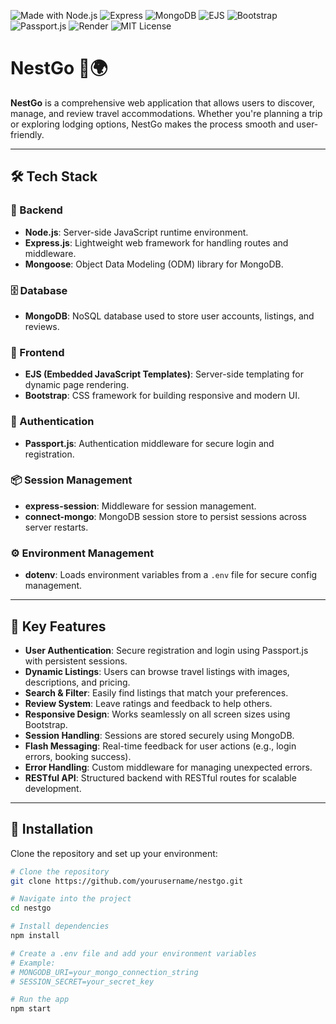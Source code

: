 ![Made with Node.js](https://img.shields.io/badge/Node.js-339933?style=for-the-badge&logo=nodedotjs&logoColor=white)
![Express](https://img.shields.io/badge/Express.js-000000?style=for-the-badge&logo=express&logoColor=white)
![MongoDB](https://img.shields.io/badge/MongoDB-4EA94B?style=for-the-badge&logo=mongodb&logoColor=white)
![EJS](https://img.shields.io/badge/EJS-ffffff?style=for-the-badge&logo=javascript&logoColor=black)
![Bootstrap](https://img.shields.io/badge/Bootstrap-563d7c?style=for-the-badge&logo=bootstrap&logoColor=white)
![Passport.js](https://img.shields.io/badge/Passport.js-34E27A?style=for-the-badge&logo=passport&logoColor=white)
![Render](https://img.shields.io/badge/Deployed_on-Render-46E3B7?style=for-the-badge)
![MIT License](https://img.shields.io/badge/License-MIT-green?style=for-the-badge)
# NestGo 🏨🌍

**NestGo** is a comprehensive web application that allows users to discover, manage, and review travel accommodations. Whether you're planning a trip or exploring lodging options, NestGo makes the process smooth and user-friendly.

---

## 🛠️ Tech Stack

### 🔧 Backend
- **Node.js**: Server-side JavaScript runtime environment.
- **Express.js**: Lightweight web framework for handling routes and middleware.
- **Mongoose**: Object Data Modeling (ODM) library for MongoDB.

### 🗄️ Database
- **MongoDB**: NoSQL database used to store user accounts, listings, and reviews.

### 🎨 Frontend
- **EJS (Embedded JavaScript Templates)**: Server-side templating for dynamic page rendering.
- **Bootstrap**: CSS framework for building responsive and modern UI.

### 🔐 Authentication
- **Passport.js**: Authentication middleware for secure login and registration.

### 📦 Session Management
- **express-session**: Middleware for session management.
- **connect-mongo**: MongoDB session store to persist sessions across server restarts.

### ⚙️ Environment Management
- **dotenv**: Loads environment variables from a `.env` file for secure config management.

---

## 🌟 Key Features

- **User Authentication**: Secure registration and login using Passport.js with persistent sessions.
- **Dynamic Listings**: Users can browse travel listings with images, descriptions, and pricing.
- **Search & Filter**: Easily find listings that match your preferences.
- **Review System**: Leave ratings and feedback to help others.
- **Responsive Design**: Works seamlessly on all screen sizes using Bootstrap.
- **Session Handling**: Sessions are stored securely using MongoDB.
- **Flash Messaging**: Real-time feedback for user actions (e.g., login errors, booking success).
- **Error Handling**: Custom middleware for managing unexpected errors.
- **RESTful API**: Structured backend with RESTful routes for scalable development.

---

## 🚀 Installation

Clone the repository and set up your environment:

```bash
# Clone the repository
git clone https://github.com/yourusername/nestgo.git

# Navigate into the project
cd nestgo

# Install dependencies
npm install

# Create a .env file and add your environment variables
# Example:
# MONGODB_URI=your_mongo_connection_string
# SESSION_SECRET=your_secret_key

# Run the app
npm start
